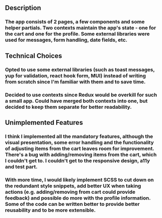 ## Description

### The app consists of 2 pages, a few components and some helper partials. Two contexts maintain the app's state - one for the cart and one for the profile. Some external libraries were used for messages, form handling, date fields, etc.

## Technical Choices

### Opted to use some external libraries (such as toast messages, yup for validation, react hook form, MUI) instead of writing from scratch since I'm familiar with them and to save time.

### Decided to use contexts since Redux would be overkill for such a small app. Could have merged both contexts into one, but decided to keep them separate for better readability.

## Unimplemented Features

### I think I implemented all the mandatory features, although the visual presentation, some error handling and the functionality of adjusting items from the cart leaves room for improvement. There's a bug with adding/removing items from the cart, which I couldn't get to. I couldn't get to the responsive design, a11y and test part.

### With more time, I would likely implement SCSS to cut down on the redundant style snippets, add better UX when taking actions (e.g. adding/removing from cart could provide feedback) and possible do more with the profile information. Some of the code can be written better to provide better reusability and to be more extensible.
